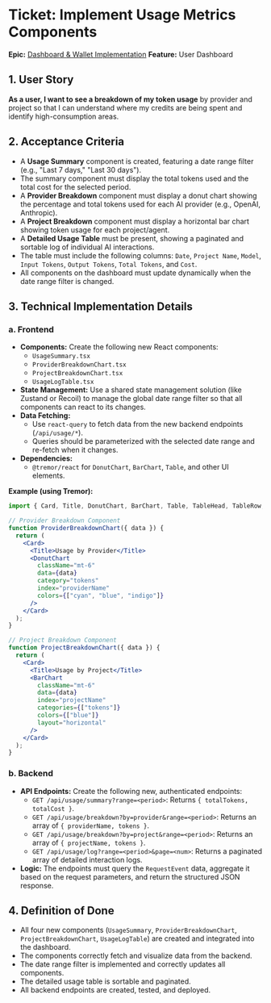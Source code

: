 # Ticket: Implement Usage Metrics Components

**Epic:** [Dashboard & Wallet Implementation](./dashboard_implementation_roadmap.md)
**Feature:** User Dashboard

## 1. User Story

**As a user, I want to see a breakdown of my token usage** by provider and project so that I can understand where my credits are being spent and identify high-consumption areas.

## 2. Acceptance Criteria

-   A **Usage Summary** component is created, featuring a date range filter (e.g., "Last 7 days," "Last 30 days").
-   The summary component must display the total tokens used and the total cost for the selected period.
-   A **Provider Breakdown** component must display a donut chart showing the percentage and total tokens used for each AI provider (e.g., OpenAI, Anthropic).
-   A **Project Breakdown** component must display a horizontal bar chart showing token usage for each project/agent.
-   A **Detailed Usage Table** must be present, showing a paginated and sortable log of individual AI interactions.
-   The table must include the following columns: `Date`, `Project Name`, `Model`, `Input Tokens`, `Output Tokens`, `Total Tokens`, and `Cost`.
-   All components on the dashboard must update dynamically when the date range filter is changed.

## 3. Technical Implementation Details

### a. Frontend

-   **Components:** Create the following new React components:
    -   `UsageSummary.tsx`
    -   `ProviderBreakdownChart.tsx`
    -   `ProjectBreakdownChart.tsx`
    -   `UsageLogTable.tsx`
-   **State Management:** Use a shared state management solution (like Zustand or Recoil) to manage the global date range filter so that all components can react to its changes.
-   **Data Fetching:**
    -   Use `react-query` to fetch data from the new backend endpoints (`/api/usage/*`).
    -   Queries should be parameterized with the selected date range and re-fetch when it changes.
-   **Dependencies:**
    -   `@tremor/react` for `DonutChart`, `BarChart`, `Table`, and other UI elements.

**Example (using Tremor):**

```jsx
import { Card, Title, DonutChart, BarChart, Table, TableHead, TableRow, TableHeaderCell, TableBody, TableCell } from '@tremor/react';

// Provider Breakdown Component
function ProviderBreakdownChart({ data }) {
  return (
    <Card>
      <Title>Usage by Provider</Title>
      <DonutChart
        className="mt-6"
        data={data}
        category="tokens"
        index="providerName"
        colors={["cyan", "blue", "indigo"]}
      />
    </Card>
  );
}

// Project Breakdown Component
function ProjectBreakdownChart({ data }) {
  return (
    <Card>
      <Title>Usage by Project</Title>
      <BarChart
        className="mt-6"
        data={data}
        index="projectName"
        categories={["tokens"]}
        colors={["blue"]}
        layout="horizontal"
      />
    </Card>
  );
}
```

### b. Backend

-   **API Endpoints:** Create the following new, authenticated endpoints:
    -   `GET /api/usage/summary?range=<period>`: Returns `{ totalTokens, totalCost }`.
    -   `GET /api/usage/breakdown?by=provider&range=<period>`: Returns an array of `{ providerName, tokens }`.
    -   `GET /api/usage/breakdown?by=project&range=<period>`: Returns an array of `{ projectName, tokens }`.
    -   `GET /api/usage/log?range=<period>&page=<num>`: Returns a paginated array of detailed interaction logs.
-   **Logic:** The endpoints must query the `RequestEvent` data, aggregate it based on the request parameters, and return the structured JSON response.

## 4. Definition of Done

-   All four new components (`UsageSummary`, `ProviderBreakdownChart`, `ProjectBreakdownChart`, `UsageLogTable`) are created and integrated into the dashboard.
-   The components correctly fetch and visualize data from the backend.
-   The date range filter is implemented and correctly updates all components.
-   The detailed usage table is sortable and paginated.
-   All backend endpoints are created, tested, and deployed.
